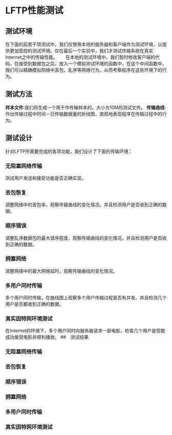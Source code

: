 # LFTP性能测试
## 测试环境
在下面的前若干项测试中，我们仅使用本地的服务器和客户端作为测试环境，以提供更加受控的测试环境。仅在最后一个实验中，我们才测试传输系统在真实Internet之中的传输性能。　　
在本地的测试环境中，我们暂时修改客户端的代码，在接受到数据包之后，放入一个模拟测试环境的函数中，在这个中间函数中，我们可以精确模拟网络中丢包，乱序等网络行为。从而考察程序在这些环境下的行为。
## 测试方法
**样本文件**:我们将生成一个用于作传输样本的，大小为10M的测试文件。
**传输曲线**:作出传输过程中时间－已传输数据量的折线图，直观地表现程序在传输过程中的行为。
## 测试设计
针对LFTP所需要完成的各项功能，我们设计了下面的传输环境：
### 无阻塞网络传输
测试用户发送和接受功能是否正确实现。
### 丢包恢复
调整网络中的丢包率，观察传输曲线的变化情况。并且检测用户是否收到正确的数据。
### 顺序错误
调整乱序数据包的最大错序程度，观察传输曲线的变化情况。并且检测用户是否收到正确的数据。
### 拥塞网络
调整网络中的最大网络延时，观察传输曲线的变化情况。
### 多用户同时传输
多个用户同时传输，在曲线图上观察多个用户传输过程是否有并发。并且检测几个用户是否都收到正确的数据。
### 真实因特网环境测试
在Internet的环境下，多个用户同时向服务器请求一部电影，检查几个用户是否能成功接受电影并顺利播放。
##　测试结果
### 无阻塞网络传输
### 丢包恢复
### 顺序错误
### 拥塞网络
### 多用户同时传输
### 真实因特网环境测试